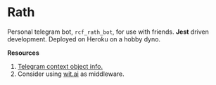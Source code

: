 # Rath

Personal telegram bot, `rcf_rath_bot`, for use with friends. **Jest** driven development. Deployed on Heroku on a hobby dyno.

**Resources**
1. [Telegram context object info.](https://telegraf.js.org/#/?id=context)
1. Consider using [wit.ai](https://wit.ai/getting-started) as middleware.
